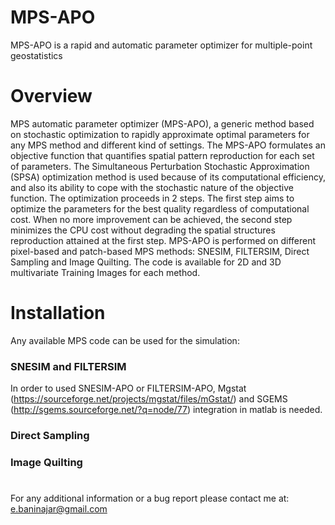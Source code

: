 # MPS-APO
MPS-APO is a rapid and automatic parameter optimizer for multiple-point geostatistics

# Overview
MPS automatic parameter optimizer (MPS-APO), a generic method based on stochastic optimization to rapidly approximate optimal parameters for any MPS method and different kind of settings. The MPS-APO formulates an objective function that quantifies spatial pattern reproduction for each set of parameters. The Simultaneous Perturbation Stochastic Approximation (SPSA) optimization method is used because of its computational efficiency, and also its ability to cope with the stochastic nature of the objective function. The optimization proceeds in 2 steps. The first step aims to optimize the parameters for the best quality regardless of computational cost. When no more improvement can be achieved, the second step minimizes the CPU cost without degrading the spatial structures reproduction attained at the first step. MPS-APO is performed on different pixel-based and patch-based MPS methods: SNESIM, FILTERSIM, Direct Sampling and Image Quilting. The code is available for 2D and 3D multivariate Training Images for each method.

# Installation
Any available MPS code can be used for the simulation:

### SNESIM and FILTERSIM
In order to used SNESIM-APO or FILTERSIM-APO, Mgstat (https://sourceforge.net/projects/mgstat/files/mGstat/) and SGEMS (http://sgems.sourceforge.net/?q=node/77) integration in matlab is needed. 

### Direct Sampling

### Image Quilting

#
For any additional information or a bug report please contact me at: e.baninajar@gmail.com
